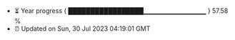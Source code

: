 - ⏳ Year progress { █████████████████▁▁▁▁▁▁▁▁▁▁▁▁▁ } 57.58 %
- ⏰ Updated on Sun, 30 Jul 2023 04:19:01 GMT

